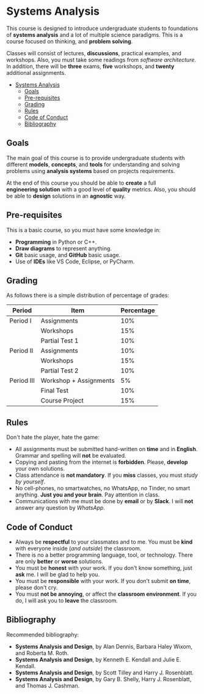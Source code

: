 # Systems Analysis

This course is designed to introduce undergraduate students to foundations of 
__systems analysis__ and a lot of multiple science paradigms.
This is a course focused on thinking, and __problem solving__. 

Classes will consist of lectures, __discussions__, practical examples, and workshops. 
Also, you must take some readings from _software architecture_.
In addition, there will be __three__ exams, 
__five__ workshops, and __twenty__ additional assignments. 


- [Systems Analysis](#systems-analysis)
  - [Goals](#goals)
  - [Pre-requisites](#pre-requisites)
  - [Grading](#grading)
  - [Rules](#rules)
  - [Code of Conduct](#code-of-conduct)
  - [Bibliography](#bibliography)


## Goals

The main goal of this course is to provide undergraduate students with different __models__, 
__concepts__, and __tools__ for understanding and solving problems using 
__analysis systems__ based on projects requirements.

At the end of this course you should be able to __create__ a full  
__engineering solution__ with a good level of __quality__ metrics. 
Also, you should be able to __design__ solutions in an __agnostic__ way.

## Pre-requisites

This is a basic course, so you must have some knowledge in:
- __Programming__ in Python or C++.
- __Draw diagrams__ to represent anything.
- __Git__ basic usage, and __GitHub__ basic usage.
- Use of __IDEs__ like VS Code, Eclipse, or PyCharm.

## Grading

As follows there is a simple distribution of percentage of grades:


| Period    | Item                   | Percentage |
| --------- | ---------------------- | ---------- |
| Period I  | Assignments            | 10%        |
|           | Workshops              | 15%        |
|           | Partial Test 1         | 10%        |
| Period II | Assignments            | 10%        |
|           | Workshops              | 15%        |
|           | Partial Test 2         | 10%        |
| Period III| Workshop + Assignments | 5%         |
|           | Final Test             | 10%        |
|           | Course Project         | 15%        |

## Rules 

Don't hate the player, hate the game:

- All assignments must be submitted hand-written on **time** and in **English**. Grammar and spelling will **not** be evaluated.
- Copying and pasting from the internet is **forbidden**. Please, **develop** your own solutions.
- Class attendance is **not mandatory**. If you **miss** classes, you must _study by yourself_.
- No cell-phones, no smartwatches, no WhatsApp, no Tinder, no smart anything. **Just you and your brain**. Pay attention in class.
- Communications with me must be done by **email** or by **Slack**. I will **not** answer any question by _WhatsApp_.

## Code of Conduct

- Always be **respectful** to your classmates and to me. You must be **kind** with everyone inside (_and outside_) the classroom.
- There is no a better programming language, tool, or technology. There are only **better** or **worse** solutions.
- You must be **honest** with your work. If you don't know something, just **ask** me. I will be glad to help you.
- You must be **responsible** with your work. If you don't submit **on time**, please don't cry.
- You must **not be annoying**, or affect the **classroom environment**. If you do, I will ask you to **leave** the classroom.

## Bibliography

Recommended bibliography:
- __Systems Analysis and Design__, 
  by Alan Dennis, Barbara Haley Wixom, and Roberta M. Roth.
- __Systems Analysis and Design__, 
  by Kenneth E. Kendall and Julie E. Kendall.
- __Systems Analysis and Design__, 
  by Scott Tilley and Harry J. Rosenblatt.
- __Systems Analysis and Design__, 
  by Gary B. Shelly, Harry J. Rosenblatt, and Thomas J. Cashman.